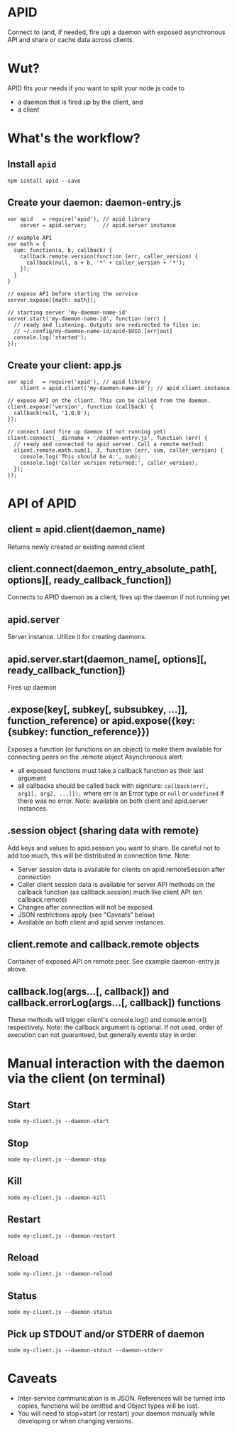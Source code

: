 APID
====

Connect to (and, if needed, fire up) a daemon with exposed asynchronous API and
share or cache data across clients.


# Wut?
APID fits your needs if you want to split your node.js code to
- a daemon that is fired up by the client, and
- a client

# What's the workflow?
## Install `apid`
    npm isntall apid --save
## Create your daemon: daemon-entry.js
    var apid   = require('apid'), // apid library
        server = apid.server;     // apid.server instance

    // example API
    var math = {
      sum: function(a, b, callback) {
        callback.remote.version(function (err, caller_version) {
          callback(null, a + b, '*' + caller_version + '*');
        });
      }
    }

    // expose API before starting the service
    server.expose({math: math});

    // starting server 'my-daemon-name-id'
    server.start('my-daemon-name-id', function (err) {
      // ready and listening. Outputs are redirected to files in:
      // ~/.config/my-daemon-name-id/apid-$UID.[err|out]
      console.log('started');
    });

## Create your client: app.js
    var apid   = require('apid'), // apid library
        client = apid.client('my-daemon-name-id'); // apid client instance

    // expose API on the client. This can be called from the daemon.
    client.expose('version', function (callback) {
      callback(null, '1.0.0');
    });

    // connect (and fire up daemon if not running yet)
    client.connect(__dirname + '/daemon-entry.js', function (err) {
      // ready and connected to apid server. Call a remote method:
      client.remote.math.sum(1, 3, function (err, sum, caller_version) {
        console.log('This should be 4:', sum);
        console.log('Caller version returned:', caller_version);
      });
    });


# API of APID
## client = apid.client(daemon_name)
Returns newly created or existing named client

## client.connect(daemon_entry_absolute_path[, options][, ready_callback_function])
Connects to APID daemon as a client, fires up the daemon if not running yet

## apid.server
Server instance. Utilize it for creating daemons.

## apid.server.start(daemon_name[, options][, ready_callback_function])
Fires up daemon

## .expose(key[, subkey[, subsubkey, ...]], function_reference) or apid.expose({key: {subkey: function_reference}})
Exposes a function (or functions on an object) to make them available for connecting peers on the .remote object
Asynchronous alert:
- all exposed functions must take a callback function as their last argument
- all callbacks should be called back with signiture: `callback(err[, arg1[, arg2, ...]]);` where err is an Error type or `null` or `undefined` if there was no error.
Note: available on both client and apid.server instances.

## .session object (sharing data with remote)
Add keys and values to apid.session you want to share. Be careful not to add too much, this will be distributed in connection time.
Note:
- Server session data is available for clients on apid.remoteSession after connection
- Caller client session data is available for server API methods on the callback function (as callback.session) much like client API (on callback.remote)
- Changes after connection will not be exposed.
- JSON restrictions apply (see "Caveats" below)
- Available on both client and apid.server instances.

## client.remote and callback.remote objects
Container of exposed API on remote peer.
See example daemon-entry.js above.

## callback.log(args...[, callback]) and callback.errorLog(args...[, callback]) functions
These methods will trigger client's console.log() and console.error() respectively.
Note: the callback argument is optional. If not used, order of execution can not guaranteed, but generally events stay in order.

# Manual interaction with the daemon via the client (on terminal)
## Start
    node my-client.js --daemon-start
## Stop
    node my-client.js --daemon-stop
## Kill
    node my-client.js --daemon-kill
## Restart
    node my-client.js --daemon-restart
## Reload
    node my-client.js --daemon-reload
## Status
    node my-client.js --daemon-status
## Pick up STDOUT and/or STDERR of daemon
    node my-client.js --daemon-stdout --daemon-stderr


# Caveats
- Inter-service communication is in JSON. References will be turned into copies, functions will be omitted and Object types will be lost.
- You will need to stop+start (or restart) your daemon manually while developing or when changing versions.
